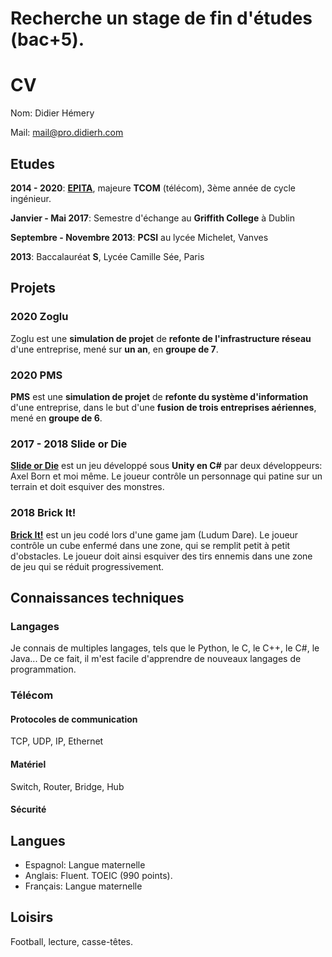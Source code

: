 # Recherche un stage de fin d'études (bac+5).

# CV
Nom: Didier Hémery

Mail: [mail@pro.didierh.com](mail@pro.didierh.com)

## Etudes
**2014 - 2020**: **[EPITA](http://www.epita.fr)**, majeure **TCOM** (télécom), 3ème année de cycle ingénieur.

**Janvier - Mai 2017**: Semestre d'échange au **Griffith College** à Dublin

**Septembre - Novembre 2013**: **PCSI** au lycée Michelet, Vanves

**2013**: Baccalauréat **S**, Lycée Camille Sée, Paris

## Projets
### 2020 Zoglu
Zoglu est une **simulation de projet** de **refonte de l'infrastructure réseau** d'une entreprise, mené sur **un an**, en **groupe de 7**.

### 2020 PMS
**PMS** est une **simulation de projet** de **refonte du système d'information** d'une entreprise, dans le but d'une **fusion de trois entreprises aériennes**, mené en **groupe de 6**.

### 2017 - 2018 Slide or Die
**[Slide or Die](https://axelvborn.itch.io/slidedemo)** est un jeu développé sous **Unity en C#** par deux développeurs: Axel Born et moi même. Le joueur contrôle un personnage qui patine sur un terrain et doit esquiver des monstres.

### 2018 Brick It!
**[Brick It!](https://axelvborn.itch.io/brick-it)** est un jeu codé lors d'une game jam (Ludum Dare). Le joueur contrôle un cube enfermé dans une zone, qui se remplit petit à petit d'obstacles. Le joueur doit ainsi esquiver des tirs ennemis dans une zone de jeu qui se réduit progressivement.

## Connaissances techniques
### Langages
Je connais de multiples langages, tels que le Python, le C, le C++, le C#, le Java... De ce fait, il m'est facile d'apprendre de nouveaux langages de programmation.

### Télécom
#### Protocoles de communication
TCP, UDP, IP, Ethernet

#### Matériel
Switch, Router, Bridge, Hub
#### Sécurité

## Langues
- Espagnol: Langue maternelle
- Anglais: Fluent. TOEIC (990 points).
- Français: Langue maternelle

## Loisirs
Football, lecture, casse-têtes.

